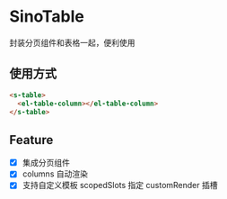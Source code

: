 # SinoTable

封装分页组件和表格一起，便利使用

## 使用方式

```html
<s-table>
  <el-table-column></el-table-column>
</s-table>
```

## Feature

- [x] 集成分页组件
- [x] columns 自动渲染
- [x] 支持自定义模板 scopedSlots 指定 customRender 插槽
